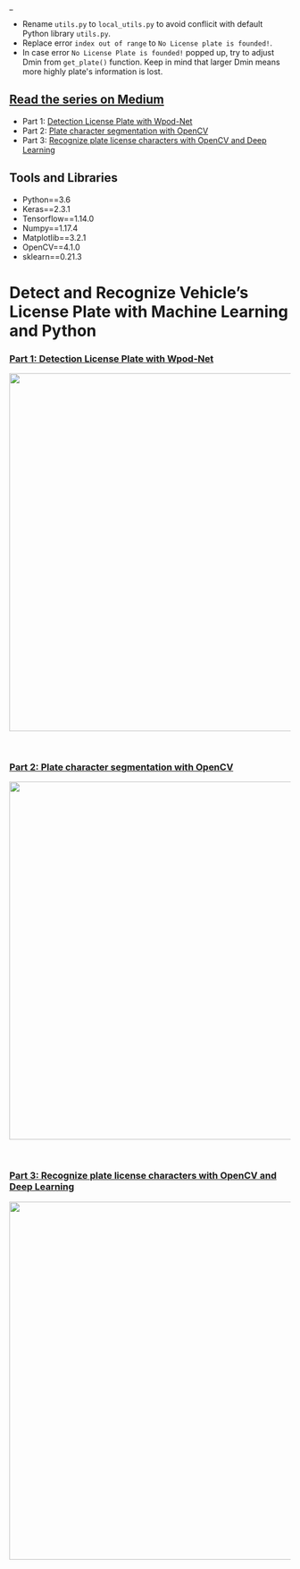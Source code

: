 _
- Rename `utils.py` to  `local_utils.py` to avoid conflicit with default Python library `utils.py`.
- Replace error `index out of range` to `No License plate is founded!`.
- In case error `No License Plate is founded!` popped up, try to adjust Dmin from `get_plate()` function. Keep in mind that larger Dmin means more highly plate's information is lost.

## [Read the series on Medium](https://medium.com/@quangnhatnguyenle/detect-and-recognize-vehicles-license-plate-with-machine-learning-and-python-part-1-detection-795fda47e922)
- Part 1: [Detection License Plate with Wpod-Net](https://medium.com/@quangnhatnguyenle/detect-and-recognize-vehicles-license-plate-with-machine-learning-and-python-part-1-detection-795fda47e922)
- Part 2: [Plate character segmentation with OpenCV](https://medium.com/@quangnhatnguyenle/detect-and-recognize-vehicles-license-plate-with-machine-learning-and-python-part-2-plate-de644de9849f)
- Part 3: [Recognize plate license characters with OpenCV and Deep Learning](https://medium.com/@quangnhatnguyenle/detect-and-recognize-vehicles-license-plate-with-machine-learning-and-python-part-3-recognize-be2eca1a9f12)

## Tools and Libraries
- Python==3.6
- Keras==2.3.1
- Tensorflow==1.14.0
- Numpy==1.17.4
- Matplotlib==3.2.1
- OpenCV==4.1.0
- sklearn==0.21.3

# Detect and Recognize Vehicle’s License Plate with Machine Learning and Python 

### [Part 1: Detection License Plate with Wpod-Net](https://medium.com/@quangnhatnguyenle/detect-and-recognize-vehicles-license-plate-with-machine-learning-and-python-part-1-detection-795fda47e922)
<p align="center"><img src="./figures/Part1_result.jpg" width=640></p><br>

### [Part 2: Plate character segmentation with OpenCV](https://medium.com/@quangnhatnguyenle/detect-and-recognize-vehicles-license-plate-with-machine-learning-and-python-part-2-plate-de644de9849f)

<p align="center"><img src="./figures/Part2_result.jpg" width=640></p><br>

### [Part 3: Recognize plate license characters with OpenCV and Deep Learning](https://medium.com/@quangnhatnguyenle/detect-and-recognize-vehicles-license-plate-with-machine-learning-and-python-part-3-recognize-be2eca1a9f12)

<p align="center"><img src="./figures/Part3_result.jpg" width=640></p><br>




